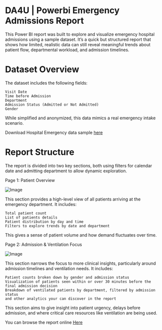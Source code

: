 # DA4U | Powerbi Emergency Admissions Report
This Power BI report was built to explore and visualize emergency hospital admissions using a sample dataset. It’s a quick but structured report that shows how limited, realistic data can still reveal meaningful trends about patient flow, departmental workload, and admission timelines.

# Dataset Overview

The dataset includes the following fields:

    Visit Date
    Time before Admission
    Department
    Admission Status (Admitted or Not Admitted)
    Gender

While simplified and anonymized, this data mimics a real emergency intake scenario.

Download Hospital Emergency data sample [here](https://github.com/datavitalyzer/DA4U-Powerbi-Emergency-Admissions-Report/blob/main/Hospital%20ER.csv)

# Report Structure

The report is divided into two key sections, both using filters for calendar date and admitting department to allow dynamic exploration.

Page 1: Patient Overview

![Image](https://github.com/user-attachments/assets/7192be8d-2fbd-48b4-899c-88c6785f7660)


This section provides a high-level view of all patients arriving at the emergency department. It includes:

    Total patient count
    List of patients details
    Patient distribution by day and time
    Filters to explore trends by date and department

This gives a sense of patient volume and how demand fluctuates over time.

Page 2: Admission & Ventilation Focus

![Image](https://github.com/user-attachments/assets/773fc652-efae-48e1-992d-7aaf6d5240b4)

This section narrows the focus to more clinical insights, particularly around admission timelines and ventilation needs. It includes:

    Patient counts broken down by gender and admission status
    Visualization of patients seen within or over 30 minutes before the final admission decision
    Breakdown of ventilated patients by department, filtered by admission status
    and other analytics your can discover in the report

This section aims to give insight into patient urgency, delays before admission, and where critical care resources like ventilation are being used.

You can browse the report online [Here](https://app.fabric.microsoft.com/view?r=eyJrIjoiYTMwYzNmMmQtYTYwZC00YWI2LWIzZDItMzIyNzhmZTE5Y2MyIiwidCI6ImYzM2EwNzZmLWRkYmYtNDYyOC1hNzg2LWQ1NTRhNzAxYzg0NSIsImMiOjh9)
